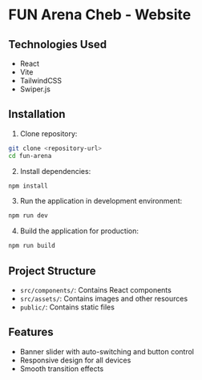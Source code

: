 # FUN Arena Cheb - Website

## Technologies Used

- React
- Vite
- TailwindCSS
- Swiper.js

## Installation

1. Clone repository:

```bash
git clone <repository-url>
cd fun-arena
```

2. Install dependencies:

```bash
npm install
```

3. Run the application in development environment:

```bash
npm run dev
```

4. Build the application for production:

```bash
npm run build
```

## Project Structure

- `src/components/`: Contains React components
- `src/assets/`: Contains images and other resources
- `public/`: Contains static files

## Features

- Banner slider with auto-switching and button control
- Responsive design for all devices
- Smooth transition effects

